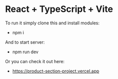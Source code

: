 # React + TypeScript + Vite

To run it simply clone this and install modules:
  * npm i

And to start server:
  * npm run dev

Or you can check it out here:
  * https://product-section-project.vercel.app

